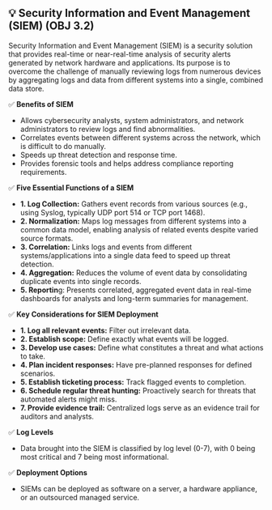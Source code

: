 ## 💡 Security Information and Event Management (SIEM) (OBJ 3.2)

Security Information and Event Management (SIEM) is a security solution that provides real-time or near-real-time analysis of security alerts generated by network hardware and applications. Its purpose is to overcome the challenge of manually reviewing logs from numerous devices by aggregating logs and data from different systems into a single, combined data store.

✅ **Benefits of SIEM**
- Allows cybersecurity analysts, system administrators, and network administrators to review logs and find abnormalities.
- Correlates events between different systems across the network, which is difficult to do manually.
- Speeds up threat detection and response time.
- Provides forensic tools and helps address compliance reporting requirements.

✅ **Five Essential Functions of a SIEM**
- **1. Log Collection:** Gathers event records from various sources (e.g., using Syslog, typically UDP port 514 or TCP port 1468).
- **2. Normalization:** Maps log messages from different systems into a common data model, enabling analysis of related events despite varied source formats.
- **3. Correlation:** Links logs and events from different systems/applications into a single data feed to speed up threat detection.
- **4. Aggregation:** Reduces the volume of event data by consolidating duplicate events into single records.
- **5. Reportin**g: Presents correlated, aggregated event data in real-time dashboards for analysts and long-term summaries for management.

✅ **Key Considerations for SIEM Deployment**
- **1. Log all relevant events:** Filter out irrelevant data.
- **2. Establish scope:** Define exactly what events will be logged.
- **3. Develop use cases:** Define what constitutes a threat and what actions to take.
- **4. Plan incident responses:** Have pre-planned responses for defined scenarios.
- **5. Establish ticketing process:** Track flagged events to completion.
- **6. Schedule regular threat hunting:** Proactively search for threats that automated alerts might miss.
- **7. Provide evidence trail:** Centralized logs serve as an evidence trail for auditors and analysts.

✅ **Log Levels**
- Data brought into the SIEM is classified by log level (0-7), with 0 being most critical and 7 being most informational.

✅ **Deployment Options**
- SIEMs can be deployed as software on a server, a hardware appliance, or an outsourced managed service.